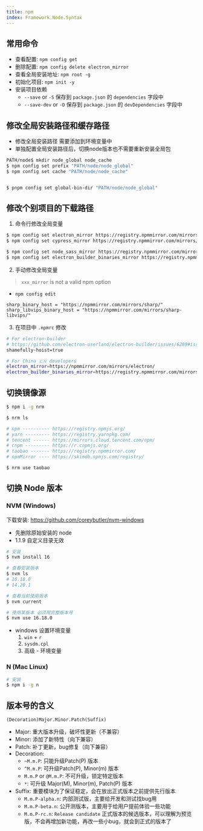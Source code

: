 ```yaml
---
title: npm
index: Framework.Node.Syntax
---
```



## 常用命令

- 查看配置: `npm config get`
- 删除配置: `npm config delete electron_mirror`
- 查看全局安装地址: `npm root -g`
- 初始化项目: `npm init -y`
- 安装项目依赖
    - `--save` or `-S` 保存到 `package.json` 的 `dependencies` 字段中
    - `--save-dev` or `-D` 保存到 `package.json` 的 `devDependencies` 字段中


## 修改全局安装路径和缓存路径

- 修改全局安装路径 需要添加到环境变量中
- 单独配置全局安装路径后，切换node版本也不需要重新安装全局包

``` bash
PATH/node$ mkdir node_global node_cache
$ npm config set prefix "PATH/node/node_global"
$ npm config set cache "PATH/node/node_cache"


$ pnpm config set global-bin-dir "PATH/node/node_global"

```

## 修改个别项目的下载路径

1. 命令行修改全局变量

``` bash
$ npm config set electron_mirror https://registry.npmmirror.com/mirrors/electron/
$ npm config set cypress_mirror https://registry.npmmirror.com/mirrors/cypress/

$ npm config set node_sass_mirror https://registry.npmmirror.com/mirrors/node-sass/
$ npm config set electron_builder_binaries_mirror https://registry.npmmirror.com/mirrors/electron-builder-binaries/
```

2. 手动修改全局变量

> `xxx_mirror` is not a valid npm option

- `npm config edit` 

```
sharp_binary_host = "https://npmmirror.com/mirrors/sharp/"
sharp_libvips_binary_host = "https://npmmirror.com/mirrors/sharp-libvips/"
```


3. 在项目中 `.npmrc` 修改

``` bash
# For electron-builder
# https://github.com/electron-userland/electron-builder/issues/6289#issuecomment-1042620422
shamefully-hoist=true

# For China 🇨🇳 developers
electron_mirror=https://npmmirror.com/mirrors/electron/
electron_builder_binaries_mirror=https://registry.npmmirror.com/mirrors/electron-builder-binaries/
```



## 切换镜像源

``` bash
$ npm i -g nrm

$ nrm ls

# npm ---------- https://registry.npmjs.org/
# yarn --------- https://registry.yarnpkg.com/
# tencent ------ https://mirrors.cloud.tencent.com/npm/
# cnpm --------- https://r.cnpmjs.org/
# taobao ------- https://registry.npmmirror.com/
# npmMirror ---- https://skimdb.npmjs.com/registry/

$ nrm use taobao
```

## 切换 Node 版本

### NVM (Windows)

下载安装: <https://github.com/coreybutler/nvm-windows>

- 先删除原始安装的 node
- 1.1.9 自定义目录无效

``` bash
# 安装
$ nvm install 16

# 查看安装版本
$ nvm ls
# 16.18.0
# 14.20.1

# 查看当前使用版本
$ nvm current

# 使用某版本 必须用完整版本号
$ nvm use 16.18.0

```

- windows 设置环境变量
    1. `win` + `r`
    2. `sysdm.cpl`
    3. 高级 - 环境变量

### N (Mac Linux)

``` bash
# 安装
$ npm i -g n
```


## 版本号的含义

`(Decoration)Major.Minor.Patch(Suffix)`

- Major: 重大版本升级，破坏性更新（不兼容）
- Minor: 添加了新特性（向下兼容）
- Patch: 补丁更新，bug修复（向下兼容）
- Decoration:
    - `~M.m.P`: 只能升级Patch(P) 版本
    - `^M.m.P`: 可升级Patch(P), Minor(m) 版本
    - `M.m.P` or `@M.m.P`: 不可升级，锁定特定版本
    - `*`: 可升级 Major(M), Minor(m), Patch(P) 版本
- Suffix: 重要模块为了保证稳定，会在放出正式版本之前提供先行版本
    - `M.m.P-alpha.n`: 内部测试版，主要给开发和测试找bug用
    - `M.m.P-beta.n`: 公开测版本，主要用于给用户提前体验一些功能
    - `M.m.P-rc.n`: `Release candidate` 正式版本的候选版本，可以理解为预览版，不会再增加新功能，再改一些小bug，就会到正式的版本了